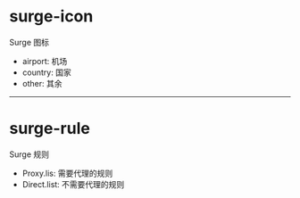 # surge-icon
Surge 图标
* airport: 机场
* country: 国家
* other: 其余

***

# surge-rule
Surge 规则
* Proxy.lis: 需要代理的规则
* Direct.list: 不需要代理的规则